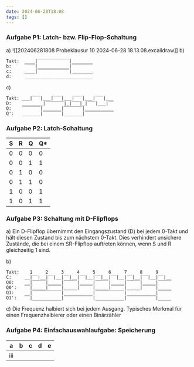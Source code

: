 ```yaml
---
date: 2024-06-28T18:08
tags: []
---
```

### Aufgabe P1: Latch- bzw. Flip-Flop-Schaltung
a) ![[202406281808 Probeklausur 10 2024-06-28 18.13.08.excalidraw]]
b)
```plaintext
Takt:  ____|‾‾‾‾‾‾‾‾‾‾‾‾|________
b:     ‾‾‾‾|____________|‾‾‾‾‾‾‾‾
c:     ____|‾‾‾‾‾‾‾‾‾‾‾‾|________
d:     __________________________
```

c)
```plaintext
Takt: ___|‾‾‾|___|‾‾‾|___|‾‾‾|___|‾‾‾|___
D:    ________|‾‾‾‾‾‾‾|_|‾‾‾|_|‾‾‾|___|‾‾
Q:    ‾‾‾‾‾‾‾|_______|‾‾‾‾‾‾‾|___________
Q':   _______|‾‾‾‾‾‾‾|_______|‾‾‾‾‾‾‾‾‾‾‾
```

### Aufgabe P2: Latch-Schaltung
| S   | R   | Q   | Q*  |
| --- | --- | --- | --- |
| 0   | 0   | 0   | 0   |
| 0   | 0   | 1   | 1   |
| 0   | 1   | 0   | 0   |
| 0   | 1   | 1   | 0   |
| 1   | 0   | 0   | 1   |
| 1   | 0   | 1   | 1   |

### Aufgabe P3: Schaltung mit D-Flipflops
a) Ein D-Flipflop übernimmt den Eingangszustand (D) bei jedem 0-Takt und hält diesen Zustand bis zum nächstem 0-Takt. Dies verhindert unsichere Zustände, die bei einem SR-Flipflop auftreten können, wenn S und R gleichzeitig 1 sind.

b)
```plaintext
Takt:    1     2     3     4     5     6     7     8     9
C:     __|‾‾|__|‾‾|__|‾‾|__|‾‾|__|‾‾|__|‾‾|__|‾‾|__|‾‾|__|‾‾|__
Q0:    __|‾‾‾‾‾|_____|‾‾‾‾‾|_____|‾‾‾‾‾|_____|‾‾‾‾‾|_____|‾‾‾‾‾
Q0':   ‾‾|_____|‾‾‾‾‾|_____|‾‾‾‾‾|_____|‾‾‾‾‾|_____|‾‾‾‾‾|_____
Q1:    __|‾‾‾‾‾‾‾‾‾‾‾|___________|‾‾‾‾‾‾‾‾‾‾‾|___________|‾‾‾‾‾
Q1':   ‾‾|___________|‾‾‾‾‾‾‾‾‾‾‾|___________|‾‾‾‾‾‾‾‾‾‾‾|_____
```

c) Die Frequenz halbiert sich bei jedem Ausgang. Typisches Merkmal für einen Frequenzhalbierer oder einen Binärzähler

### Aufgabe P4: Einfachauswahlaufgabe: Speicherung
|  a  |  b  | c   | d   | e   |
| :-: | :-: | --- | --- | --- |
| iii |     |     |     |     |